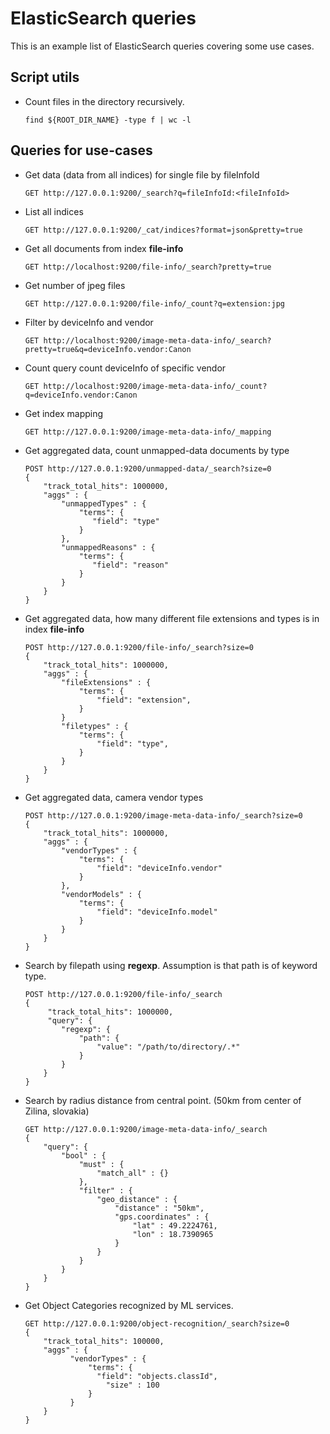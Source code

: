 # ElasticSearch queries
This is an example list of ElasticSearch queries covering some use cases.

## Script utils
* Count files in the directory recursively.
  ```
  find ${ROOT_DIR_NAME} -type f | wc -l
  ```

## Queries for use-cases
* Get data (data from all indices) for single file by fileInfoId
  ```
  GET http://127.0.0.1:9200/_search?q=fileInfoId:<fileInfoId>
  ```
* List all indices
  ```
  GET http://127.0.0.1:9200/_cat/indices?format=json&pretty=true
  ```
* Get all documents from index __file-info__
  ```
  GET http://localhost:9200/file-info/_search?pretty=true
  ```  
* Get number of jpeg files
  ```
  GET http://127.0.0.1:9200/file-info/_count?q=extension:jpg
  ```
* Filter by deviceInfo and vendor  
  ```
  GET http://localhost:9200/image-meta-data-info/_search?pretty=true&q=deviceInfo.vendor:Canon
  ```
* Count query count deviceInfo of specific vendor
  ```
  GET http://localhost:9200/image-meta-data-info/_count?q=deviceInfo.vendor:Canon
  ```
* Get index mapping
  ```
  GET http://127.0.0.1:9200/image-meta-data-info/_mapping
  ```
* Get aggregated data, count unmapped-data documents by type
  ```
  POST http://127.0.0.1:9200/unmapped-data/_search?size=0
  {
      "track_total_hits": 1000000,
      "aggs" : {
          "unmappedTypes" : {
              "terms": {
                 "field": "type"
              }
          },
          "unmappedReasons" : {
              "terms": {
                 "field": "reason"
              }
          }
      }
  }
  ```
* Get aggregated data, how many different file extensions and types is in index __file-info__
  ```
  POST http://127.0.0.1:9200/file-info/_search?size=0
  {
      "track_total_hits": 1000000,
      "aggs" : {
          "fileExtensions" : {
              "terms": {
                  "field": "extension",
              }
          }
          "filetypes" : {
              "terms": {
                  "field": "type",
              }
          }
      }
  }
  ```
* Get aggregated data, camera vendor types
  ```
  POST http://127.0.0.1:9200/image-meta-data-info/_search?size=0
  {
      "track_total_hits": 1000000,
      "aggs" : {
          "vendorTypes" : {
              "terms": {
                  "field": "deviceInfo.vendor"
              }
          },
          "vendorModels" : {
              "terms": {
                  "field": "deviceInfo.model"
              }
          }
      }
  }	
  ```  
* Search by filepath using __regexp__. Assumption is that path is of keyword type.
  ```
  POST http://127.0.0.1:9200/file-info/_search
  {
       "track_total_hits": 1000000,
       "query": {
          "regexp": {
              "path": { 
                  "value": "/path/to/directory/.*"
              }
          }
      }
  }
  ```
* Search by radius distance from central point. (50km from center of Zilina, slovakia)
  ```
  GET http://127.0.0.1:9200/image-meta-data-info/_search
  {
      "query": {
          "bool" : {
              "must" : {
                  "match_all" : {}
              },
              "filter" : {
                  "geo_distance" : {
                      "distance" : "50km",
                      "gps.coordinates" : {
                          "lat" : 49.2224761,
                          "lon" : 18.7390965
                      }
                  }
              }
          }
      }
  }
  ```
* Get Object Categories recognized by ML services.
  ```
  GET http://127.0.0.1:9200/object-recognition/_search?size=0 
  {
  	  "track_total_hits": 100000,
      "aggs" : {
  			"vendorTypes" : {
  				"terms": {
  				  "field": "objects.classId",
  					"size" : 100
  				}
  			}
      }
  }	
  ```   